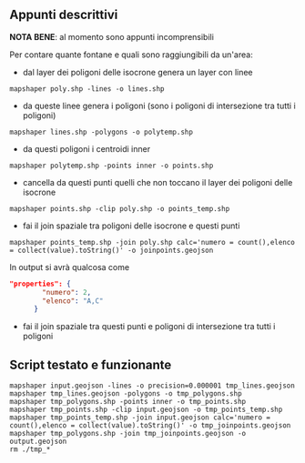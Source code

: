## Appunti descrittivi

**NOTA BENE**: al momento sono appunti incomprensibili

Per contare quante fontane e quali sono raggiungibili da un'area:

- dal layer dei poligoni delle isocrone genera un layer con linee

```
mapshaper poly.shp -lines -o lines.shp
```

- da queste linee genera i poligoni (sono i poligoni di intersezione tra tutti i poligoni)

```
mapshaper lines.shp -polygons -o polytemp.shp
```

- da questi poligoni i centroidi inner

```
mapshaper polytemp.shp -points inner -o points.shp
```

- cancella da questi punti quelli che non toccano il layer dei poligoni delle isocrone

```
mapshaper points.shp -clip poly.shp -o points_temp.shp
```

- fai il join spaziale tra poligoni delle isocrone e questi punti

```
mapshaper points_temp.shp -join poly.shp calc='numero = count(),elenco = collect(value).toString()' -o joinpoints.geojson
```

In output si avrà qualcosa come

```json
"properties": {
        "numero": 2,
        "elenco": "A,C"
      }
```

- fai il join spaziale tra questi punti e poligoni di intersezione tra tutti i poligoni


## Script testato e funzionante

```
mapshaper input.geojson -lines -o precision=0.000001 tmp_lines.geojson
mapshaper tmp_lines.geojson -polygons -o tmp_polygons.shp
mapshaper tmp_polygons.shp -points inner -o tmp_points.shp
mapshaper tmp_points.shp -clip input.geojson -o tmp_points_temp.shp
mapshaper tmp_points_temp.shp -join input.geojson calc='numero = count(),elenco = collect(value).toString()' -o tmp_joinpoints.geojson
mapshaper tmp_polygons.shp -join tmp_joinpoints.geojson -o output.geojson
rm ./tmp_*
```
